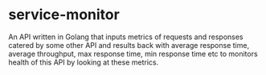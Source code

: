 # service-monitor

An API written in Golang that inputs metrics of requests and responses catered by some other API and results back with average response time, average throughput, max response time, min response time etc to monitors health of this API by looking at these metrics.
